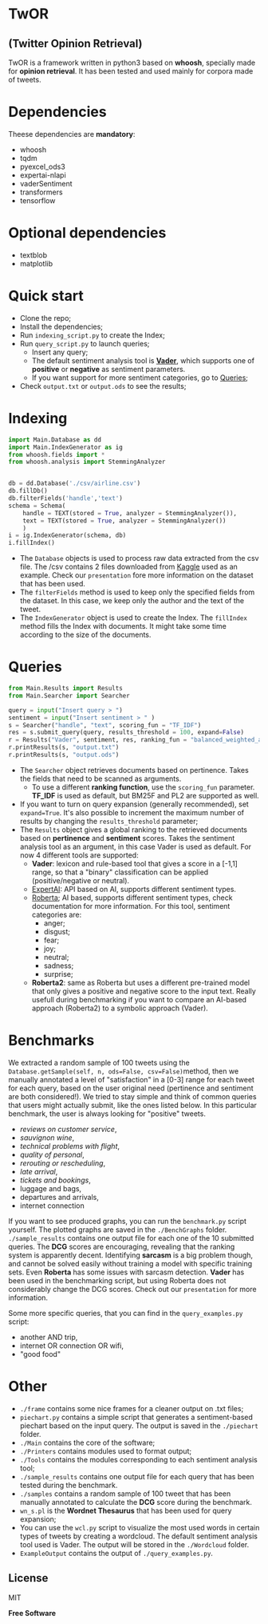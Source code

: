 # TwOR
## (Twitter Opinion Retrieval)

TwOR is a framework written in python3 based on **whoosh**, specially made for **opinion retrieval**. It has been tested and used mainly for corpora made of tweets.
# Dependencies 
Theese dependencies are **mandatory**:
- whoosh
- tqdm
- pyexcel_ods3
- expertai-nlapi
- vaderSentiment
- transformers
- tensorflow
# Optional dependencies
- textblob
- matplotlib
# Quick start
+ Clone the repo;
+ Install the dependencies;
+ Run `indexing_script.py` to create the Index;
+ Run `query_script.py` to launch queries;
    + Insert any query;
    + The default sentiment analysis tool is [**Vader**](https://github.com/cjhutto/vaderSentiment), which supports one of **positive** or **negative** as sentiment parameters.
    + If you want support for more sentiment categories, go to  [Queries](#queries);
+ Check `output.txt` or `output.ods` to see the results;

# Indexing


```python
import Main.Database as dd
import Main.IndexGenerator as ig
from whoosh.fields import *
from whoosh.analysis import StemmingAnalyzer


db = dd.Database('./csv/airline.csv')
db.fillDb()
db.filterFields('handle','text')
schema = Schema(
    handle = TEXT(stored = True, analyzer = StemmingAnalyzer()),
    text = TEXT(stored = True, analyzer = StemmingAnalyzer())
    )
i = ig.IndexGenerator(schema, db)
i.fillIndex()
```
+ The `Database` objects is used to process raw data extracted from the csv file. The /csv contains 2 files downloaded from [Kaggle](https://www.kaggle.com/) used as an example.
Check our `presentation` fore more information on the dataset that has been used. 
+ The `filterFields` method is used to keep only the specified fields from the dataset. In      this case, we keep only the author and the text of the tweet.
+ The `IndexGenerator` object is used to create the Index. The `fillIndex` method fills the Index with documents. It might take some time according to the size of the documents.

# Queries
```python
from Main.Results import Results
from Main.Searcher import Searcher

query = input("Insert query > ")
sentiment = input("Insert sentiment > " )
s = Searcher("handle", "text", scoring_fun = "TF_IDF")
res = s.submit_query(query, results_threshold = 100, expand=False)
r = Results("Vader", sentiment, res, ranking_fun = "balanced_weighted_avg")
r.printResults(s, "output.txt")
r.printResults(s, "output.ods")
```
+ The `Searcher` object retrieves documents based on pertinence. Takes the fields that need to be scanned as arguments.
	+ To use a different **ranking function**, use the `scoring_fun` parameter. **TF_IDF** is used as default, but BM25F and PL2 are supported as well.
+ If you want to turn on query expansion (generally recommended), set `expand=True`. It's also possible to increment the maximum number of results by changing the `results_threshold` parameter;
+ The `Results` object gives a global ranking to the retrieved documents based on **pertinence** and **sentiment** scores. Takes the sentiment analysis tool as an argument, in this case Vader is used as default. For now 4 different tools are supported:
    + **Vader**: lexicon and rule-based tool that gives a score in a [-1,1] range, so that a "binary" classification can be applied (positive/negative or neutral).
    + [ExpertAI](https://pypi.org/project/expertai-nlapi/): API based on AI, supports different sentiment types.
    + [Roberta](https://huggingface.co/docs/transformers/model_doc/roberta); AI based, supports different sentiment types, check documentation for more information. For this tool, sentiment categories are:
	    + anger;
	    + disgust;
	    + fear;
	    + joy;
	    + neutral;
	    + sadness;
	    + surprise;
    + **Roberta2**: same as Roberta but uses a different pre-trained model that only gives a positive and negative score to the input text. Really usefull during benchmarking if you want to compare an AI-based approach (Roberta2) to a symbolic approach (Vader).
# Benchmarks
 We extracted a random sample of 100 tweets using the `Database.getSample(self, n, ods=False, csv=False)`method, then we manually annotated a level of "satisfaction" in a [0-3] range for each tweet for each query, based on the user original need (pertinence and sentiment are both considered!). We tried to stay simple and think of common queries that users might actually submit, like the ones listed below. In this particular benchmark, the user is always looking for "positive" tweets.
 + *reviews on customer service*,
+ *sauvignon wine*,
+ *technical problems with flight*,
+ *quality of personal*,
+ *rerouting or rescheduling*, 
+ *late arrival*,
+ *tickets and bookings*,
+ luggage and bags,
+ departures and arrivals,
+ internet connection

If you want to see produced graphs, you can run the `benchmark.py` script yourself. 
The plotted graphs are saved in the `./BenchGraphs` folder.
`./sample_results` contains one output file for each one of the 10 submitted queries.
The **DCG** scores are encouraging, revealing that the ranking system is apparently decent. Identifying **sarcasm** is a big problem though, and cannot be solved easily without training a model with specific training sets. Even **Roberta** has some issues with sarcasm detection.
**Vader** has been used in the benchmarking script, but using Roberta does not considerably change the DCG scores.
Check out our `presentation` for more information.

Some more specific queries, that you can find in the `query_examples.py` script:
+ another AND trip,
+ internet OR connection OR wifi,
 + "good food"
# Other
+ `./frame` contains some nice frames for a cleaner output on .txt files;
+ `piechart.py` contains a simple script that generates a sentiment-based piechart based on the input query. The output is saved in the `./piechart` folder.
+ `./Main` contains the core of the software;
+ `./Printers` contains modules used to format output;
+ `./Tools` contains the modules corresponding to each sentiment analysis tool;
+ `./sample_results` contains one output file for each query that has been tested during the benchmark.
+ `./samples` contains a random sample of 100 tweet that has been manually annotated to calculate the **DCG** score during the benchmark.
+ `wn_s.pl` is the **Wordnet Thesaurus** that has been used for query expansion;
+ You can use the `wcl.py` script to visualize the most used words in certain types of tweets by creating a wordcloud. The default sentiment analysis tool used is Vader. The output will be stored in the `./Wordcloud` folder.
+ `ExampleOutput` contains the output of `./query_examples.py`.



## License

MIT

**Free Software**

